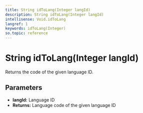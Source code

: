 ```yaml
---
title: String idToLang(Integer langId)
description: String idToLang(Integer langId)
intellisense: Void.idToLang
langref: 1
keywords: idToLang(Integer)
so.topic: reference
---
```


# String idToLang(Integer langId)

Returns the code of the given language ID.

## Parameters

* **langId:** Language ID
* **Returns:** Language code of the given language ID

